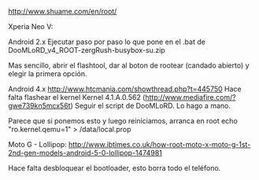 http://www.shuame.com/en/root/


Xperia Neo V:

Android 2.x
  Ejecutar paso por paso lo que pone en el .bat de DooMLoRD_v4_ROOT-zergRush-busybox-su.zip
  
  Mas sencillo, abrir el flashtool, dar al boton de rootear (candado abierto) y elegir la primera opción.

Android 4.x
  http://www.htcmania.com/showthread.php?t=445750
  Hace falta flashear el kernel Kernel 4.1.A.0.562 (http://www.mediafire.com/?gwe739kn5mcx56t)
  Seguir el script de DooMLoRD. Lo hago a mano.


Parece que si ponemos esto y luego reiniciamos, arranca en root
echo "ro.kernel.qemu=1" > /data/local.prop


Moto G - Lollipop:
http://www.ibtimes.co.uk/how-root-moto-x-moto-g-1st-2nd-gen-models-android-5-0-lollipop-1474981

Hace falta desbloquear el bootloader, esto borra todo el teléfono.
